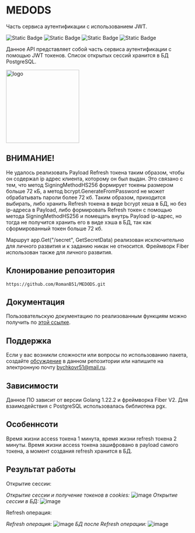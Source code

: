# MEDODS
Часть сервиса аутентификации с использованием JWT.

![Static Badge](https://img.shields.io/badge/RomanB51-REST_API-7CFC00)
![Static Badge](https://img.shields.io/badge/Go-1.22.2-blue)
![Static Badge](https://img.shields.io/badge/Fiber-V2-red)
![Static Badge](https://img.shields.io/badge/PostgreSQL-16.6-CD853F)

 Данное API представляет собой часть сервиса аутентификации с помощью JWT токенов. Список открытых сессий хранится в БД PostgreSQL. <!-- описание репозитория -->
<!--Блок информации о репозитории в бейджах-->

<img src="https://github.com/RomanB51/Image_for_readme/blob/main/Image_for_MEDODS/74aa73433fa4ff3cb89cab06b90fee29.jpg" alt="logo" width="200"/>

<!--Внимание-->
## ВНИМАНИЕ!
Не удалось реализовать Payload Refresh токена таким образом, чтобы он содержал ip адрес клиента, которому он был выдан. Это связано с тем, что метод SigningMethodHS256 формирует токены размером больше 72 кБ, а метод bcrypt.GenerateFromPassword не может обрабатывать пароли более 72 кб. Таким образом, приходится выбирать, либо хранить Refresh токена в виде bcrypt хеша в БД, но без ip-адреса в Payload, либо формировать Refresh токен с помощью метода SigningMethodHS256 и помещать внутрь Payload ip-адрес, но тогда не получится хранить его в виде хэша в БД, так как сформированный токен больше 72 кб.

Маршрут app.Get("/secret", GetSecretData) реализован исключительно для личного развития и к заданию никак не относится.
Фреймворк Fiber использован также для личного развития.

<!--Установка-->
## Клонирование репозитория

```https://github.com/RomanB51/MEDODS.git```

<!--Пользовательская документация-->
## Документация
Пользовательскую документацию по реализованным функциям можно получить по [этой ссылке](./docs/ru/readme.md).

<!--Поддержка-->
## Поддержка
Если у вас возникли сложности или вопросы по использованию пакета, создайте 
[обсуждение](https://github.com/RomanB51/Project/issues/new) в данном репозитории или напишите на электронную почту <bychkovr51@mail.ru>.

<!--Зависимости-->
## Зависимости
Данное ПО зависит от версии Golang 1.22.2 и фреймворка Fiber V2. Для взаимодействия с PostgreSQL использовалась библиотека pgx.

<!--Особеннсоти-->
## Особеннсоти
Время жизни access токена 1 минута, время жизни refresh токена 2 минуты. Время жизни access токена зашифровано в payload самого токена, а момент создания refresh хранится в БД.

<!--Результат работы-->
## Результат работы
Открытие сессии:

*Открытие сессии и получение токенов в cookies:*
![image](https://github.com/RomanB51/Image_for_readme/blob/main/Image_for_MEDODS/Постман%20авторизация.png)
*Открытие сессии в БД:*
![image](https://github.com/RomanB51/Image_for_readme/blob/main/Image_for_MEDODS/Постгрес%20авторизация.png)

Refresh операция:

*Refresh операция:*
![image](https://github.com/RomanB51/Image_for_readme/blob/main/Image_for_MEDODS/Постман%20рефреш%20операция.png)
*БД после Refresh операции:*
![image](https://github.com/RomanB51/Image_for_readme/blob/main/Image_for_MEDODS/Постгрес%20рефреш%20операция.png)

